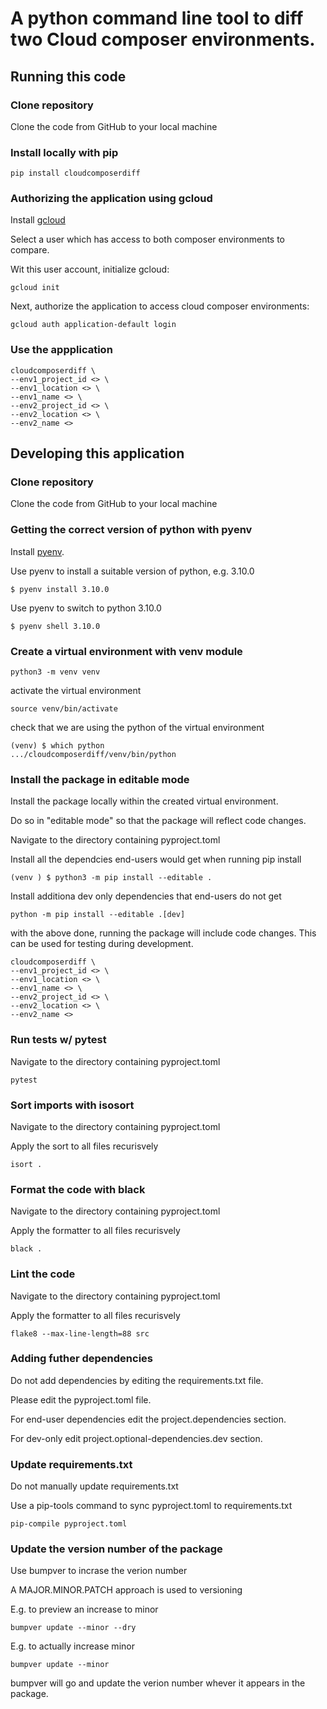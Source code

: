 # A python command line tool to diff two Cloud composer environments.

## Running this code

### Clone repository

Clone the code from GitHub to your local machine

### Install locally with pip

```
pip install cloudcomposerdiff
```

### Authorizing the application using gcloud

Install [gcloud](https://cloud.google.com/sdk/gcloud)

Select a user which has access to both composer environments to compare.

Wit this user account, initialize gcloud:

```
gcloud init
```

Next, authorize the application to access cloud composer environments:

```
gcloud auth application-default login
```

### Use the appplication

```
cloudcomposerdiff \
--env1_project_id <> \
--env1_location <> \
--env1_name <> \
--env2_project_id <> \
--env2_location <> \
--env2_name <>
```

## Developing this application

### Clone repository

Clone the code from GitHub to your local machine

### Getting the correct version of python with pyenv

Install [pyenv](https://github.com/pyenv/pyenv).

Use pyenv to install a suitable version of python, e.g. 3.10.0
```
$ pyenv install 3.10.0    
```

Use pyenv to switch to python 3.10.0
```
$ pyenv shell 3.10.0
```

### Create a virtual environment with venv module

```
python3 -m venv venv
```

activate the virtual environment
```
source venv/bin/activate
```
check that we are using the python of the virtual environment
```
(venv) $ which python
.../cloudcomposerdiff/venv/bin/python
```

### Install the package in editable mode

Install the package locally within the created virtual environment.

Do so in "editable mode" so that the package will reflect code changes.

Navigate to the directory containing pyproject.toml

Install all the dependcies end-users would get when running pip install

```
(venv ) $ python3 -m pip install --editable .
```
Install additiona dev only dependencies that end-users do not get
```
python -m pip install --editable .[dev]
```

with the above done, running the package will include code changes. This can
be used for testing during development.
```
cloudcomposerdiff \
--env1_project_id <> \
--env1_location <> \
--env1_name <> \
--env2_project_id <> \
--env2_location <> \
--env2_name <>
```
### Run tests w/ pytest

Navigate to the directory containing pyproject.toml
```
pytest
```

### Sort imports with isosort

Navigate to the directory containing pyproject.toml

Apply the sort to all files recurisvely

```
isort .
```

### Format the code with black

Navigate to the directory containing pyproject.toml

Apply the formatter to all files recurisvely

```
black .
```

### Lint the code

Navigate to the directory containing pyproject.toml

Apply the formatter to all files recurisvely

```
flake8 --max-line-length=88 src
```

### Adding futher dependencies

Do not add dependencies by editing the requirements.txt file.

Please edit the pyproject.toml file.

For end-user dependencies edit the project.dependencies section.

For dev-only edit project.optional-dependencies.dev section.

### Update requirements.txt

Do not manually update requirements.txt

Use a pip-tools command to sync pyproject.toml to requirements.txt
```
pip-compile pyproject.toml
```

### Update the version number of the package

Use bumpver to incrase the verion number

A MAJOR.MINOR.PATCH approach is used to versioning

E.g. to preview an increase to minor 

```
bumpver update --minor --dry
```

E.g. to actually increase minor 

```
bumpver update --minor
```

bumpver will go and update the verion number whever it appears in the package.